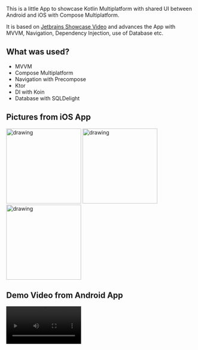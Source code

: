 This is a little App to showcase Kotlin Multiplatform with shared UI between Android and iOS with Compose Multiplatform.

It is based on [Jetbrains Showcase Video](https://www.youtube.com/watch?v=5_W5YKPShZ4) and advances the App with MVVM, Navigation, Dependency Injection, use of Database etc.

## What was used?
- MVVM
- Compose Multiplatform
- Navigation with Precompose
- Ktor
- DI with Koin
- Database with SQLDelight

## Pictures from iOS App
<img src="https://github.com/user-attachments/assets/1bd60a4b-dbfd-407b-9172-ddcf67a8883a" alt="drawing" width="200"/>
<img src="https://github.com/user-attachments/assets/196f527d-b140-451f-8b44-994aa3c7b037" alt="drawing" width="200"/>
<img src="https://github.com/user-attachments/assets/73554ead-1f15-40bf-9afb-bba4c2a8fc22" alt="drawing" width="200"/>

## Demo Video from Android App
<video src='https://github.com/user-attachments/assets/d6567505-8031-4863-a8bc-d4152b4a76b3' width=200/>
